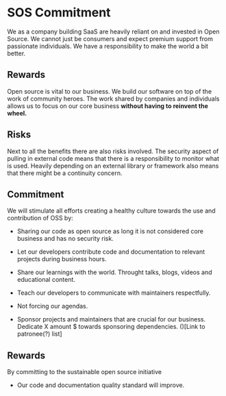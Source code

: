 # SOS Commitment

We as a company building SaaS are heavily reliant on and invested in Open Source. We cannot just be consumers and expect premium support from passionate individuals. We have a responsibility to make the world a bit better.


## Rewards
Open source is vital to our business. We build our software on top of the work of community heroes. The work shared by companies and individuals allows us to focus on our core business **without having to reinvent the wheel.**

## Risks
Next to all the benefits there are also risks involved. The security aspect of pulling in external code means that there is a responsibility to monitor what is used. Heavily depending on an external library or framework also means that there might be a continuity concern.


## Commitment
We will stimulate all efforts creating a healthy culture towards the use and contribution of OSS by:

- Sharing our code as open source as long it is not considered core business and has no security risk.
- Let our developers contribute code and documentation to relevant projects during business hours.

- Share our learnings with the world. Throught talks, blogs, videos and educational content.
- Teach our developers to communicate with maintainers respectfully. <COC link>
- Not forcing our agendas.
- Sponsor projects and maintainers that are crucial for our business. Dedicate X amount $ towards sponsoring dependencies. ()[Link to patronee(?) list]

## Rewards
By committing to the sustainable open source initiative
- Our code and documentation quality standard will improve.  
